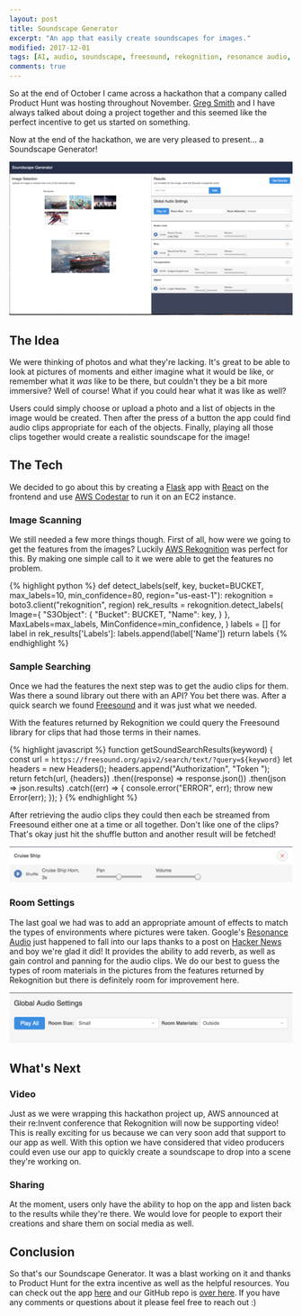 ```yaml
---
layout: post
title: Soundscape Generator
excerpt: "An app that easily create soundscapes for images."
modified: 2017-12-01
tags: [AI, audio, soundscape, freesound, rekognition, resonance audio, flask, react, codestar]
comments: true
---
```

So at the end of October I came across a hackathon that a company called Product Hunt was hosting throughout November. [Greg Smith](http://gregalexsmith.com/) and I have always talked about doing a project together and this seemed like the perfect incentive to get us started on something.

Now at the end of the hackathon, we are very pleased to present... a Soundscape Generator!

![Soundscape Generator](../images/soundscape-generator.png)

## The Idea

We were thinking of photos and what they're lacking. It's great to be able to look at pictures of moments and either imagine what it would be like, or remember what it *was* like to be there, but couldn't they be a bit more immersive? Well of course! What if you could hear what it was like as well?

Users could simply choose or upload a photo and a list of objects in the image would be created. Then after the press of a button the app could find audio clips appropriate for each of the objects. Finally, playing all those clips together would create a realistic soundscape for the image!

## The Tech

We decided to go about this by creating a [Flask](http://flask.pocoo.org/) app with [React](https://reactjs.org/) on the frontend and use [AWS Codestar](https://aws.amazon.com/codestar/) to run it on an EC2 instance.

### Image Scanning

We still needed a few more things though. First of all, how were we going to get the features from the images? Luckily [AWS Rekognition](https://aws.amazon.com/rekognition/) was perfect for this. By making one simple call to it we were able to get the features no problem.

{% highlight python %}
def detect_labels(self, key, bucket=BUCKET, max_labels=10, min_confidence=80,
                  region="us-east-1"):
    rekognition = boto3.client("rekognition", region)
    rek_results = rekognition.detect_labels(
        Image={
            "S3Object": {
                "Bucket": BUCKET,
                "Name": key,
            }
        },
        MaxLabels=max_labels,
        MinConfidence=min_confidence,
    )
    labels = []
    for label in rek_results['Labels']:
        labels.append(label['Name'])
    return labels
{% endhighlight %}

### Sample Searching

Once we had the features the next step was to get the audio clips for them. Was there a sound library out there with an API? You bet there was. After a quick search we found [Freesound](http://www.freesound.org/) and it was just what we needed.

With the features returned by Rekognition we could query the Freesound library for clips that had those terms in their names.

{% highlight javascript %}
function getSoundSearchResults(keyword) {
    const url = `https://freesound.org/apiv2/search/text/?query=${keyword}`
    let headers = new Headers();
    headers.append("Authorization", "Token <token>");
    return fetch(url, {headers})
        .then((response) => response.json())
        .then(json => json.results)
        .catch((err) => {
            console.error("ERROR", err);
            throw new Error(err);
        });
}
{% endhighlight %}

After retrieving the audio clips they could then each be streamed from Freesound either one at a time or all together. Don't like one of the clips? That's okay just hit the shuffle button and another result will be fetched!

![Result](../images/result.png)

### Room Settings

The last goal we had was to add an appropriate amount of effects to match the types of environments where pictures were taken. Google's [Resonance Audio](https://aws.amazon.com/rekognition/) just happened to fall into our laps thanks to a post on [Hacker News](https://news.ycombinator.com/) and boy we're glad it did! It provides the ability to add reverb, as well as gain control and panning for the audio clips. We do our best to guess the types of room materials in the pictures from the features returned by Rekognition but there is definitely room for improvement here.

![Room Settings](../images/environment.png)

## What's Next

### Video

Just as we were wrapping this hackathon project up, AWS announced at their re:Invent conference that Rekognition will now be supporting video! This is really exciting for us because we can very soon add that support to our app as well. With this option we have considered that video producers could even use our app to quickly create a soundscape to drop into a scene they're working on.

### Sharing

At the moment, users only have the ability to hop on the app and listen back to the results while they're there. We would love for people to export their creations and share them on social media as well.

## Conclusion

So that's our Soundscape Generator. It was a blast working on it and thanks to Product Hunt for the extra incentive as well as the helpful resources. You can check out the app [here](http://ec2-34-231-21-21.compute-1.amazonaws.com/) and our GitHub repo is [over here](https://github.com/amaclean199/soundscape-generator). If you have any comments or questions about it please feel free to reach out :)

